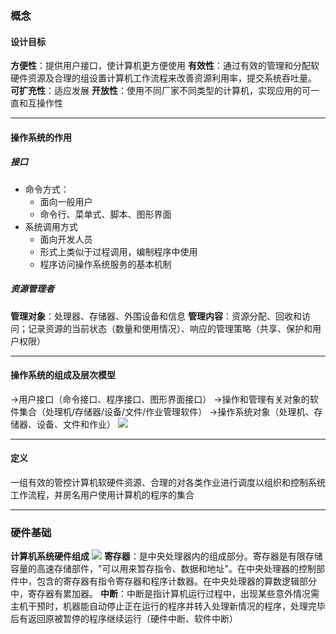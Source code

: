 ### 概念
#### 设计目标
**方便性**：提供用户接口，使计算机更方便使用
**有效性**：通过有效的管理和分配软硬件资源及合理的组设置计算机工作流程来改善资源利用率，提交系统吞吐量。
**可扩充性**：适应发展
**开放性**：使用不同厂家不同类型的计算机，实现应用的可一直和互操作性

* * *
#### 操作系统的作用
##### 接口

* 命令方式：
    * 面向一般用户
    * 命令行、菜单式、脚本、图形界面
* 系统调用方式
    * 面向开发人员
    * 形式上类似于过程调用，编制程序中使用
    * 程序访问操作系统服务的基本机制

##### 资源管理者
**管理对象**：处理器、存储器、外围设备和信息
**管理内容**：资源分配、回收和访问；记录资源的当前状态（数量和使用情况）、响应的管理策略（共享、保护和用户权限）

* * *
#### 操作系统的组成及层次模型
->用户接口（命令接口、程序接口、图形界面接口）
->操作和管理有关对象的软件集合（处理机/存储器/设备/文件/作业管理软件）
->操作系统对象（处理机、存储器、设备、文件和作业）
![](https://tva1.sinaimg.cn/large/007S8ZIlly1ggpcxewn2fj30c80bmmxx.jpg)
* * *
#### 定义
一组有效的管控计算机软硬件资源、合理的对各类作业进行调度以组织和控制系统工作流程，并房名用户使用计算机的程序的集合

* * *
### 硬件基础
**计算机系统硬件组成**
![](https://tva1.sinaimg.cn/large/007S8ZIlly1ggpcymgo2wj30fi0cgt9s.jpg)
**寄存器**：是中央处理器内的组成部分。寄存器是有限存储容量的高速存储部件，"可以用来暂存指令、数据和地址"。在中央处理器的控制部件中，包含的寄存器有指令寄存器和程序计数器。在中央处理器的算数逻辑部分中，寄存器有累加器。
**中断**：中断是指计算机运行过程中，出现某些意外情况需主机干预时，机器能自动停止正在运行的程序并转入处理新情况的程序，处理完毕后有返回原被暂停的程序继续运行（硬件中断、软件中断）


 